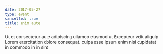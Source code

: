 ```yaml
---
date: 2017-05-27
type: event
cancelled: true
title: enim aute
---
```

Ut et consectetur aute adipiscing ullamco eiusmod ut Excepteur velit aliquip Lorem exercitation dolore consequat. culpa esse ipsum enim nisi cupidatat in commodo in in sint